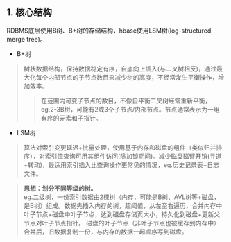 ## 1. 核心结构
RDBMS底层使用B树、B+树的存储结构，hbase使用LSM树(log-structured merge tree)。
- B+树
>树状数据结构，保持数据稳定有序，自底向上插入(与二叉树相反)，通过最大化每个内部节点的子节点数目来减少树的高度，不经常发生平衡操作，增加效率。  
>>在范围内可变子节点的数目，不像自平衡二叉树经常重新平衡，eg.2-3B树，可能有2或3个子节点/内部节点。节点通常表示为一组有序的元素和子指针。
- LSM树  
>算法对索引变更延迟+批量处理，使用基于内存和磁盘的组件（类似归并排序），对索引值查询可用其组件访问(除加锁期间)。减少磁盘磁臂开销(寻道+转动)，最适用索引插入比查询操作更常见的情况，eg.历史记录表+日志文件。

>**思想：划分不同等级的树。**  
eg.二级树，一份索引数据由2棵树（内存，可能是B树、AVL树等+磁盘，是B树）组成。数据先插入内存的树，超阈值，从左至右遍历，合并内存中叶子节点+磁盘中叶子节点，达到磁盘存储页大小，持久化到磁盘+更新父节点对叶子节点指针。
磁盘的叶子节点（非叶子节点也被缓存到内存中）合并后，旧数据复制一份，与内存的数据一起顺序写到磁盘。